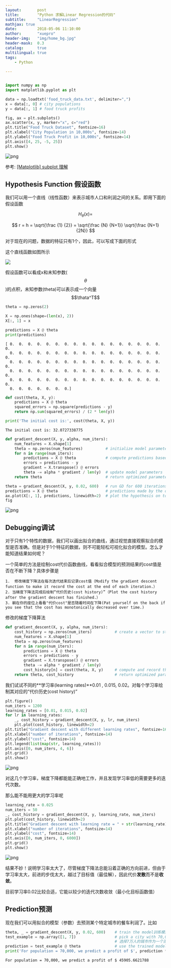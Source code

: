 ```yaml
---
layout:       post
title:        "Python 求解Linear Regression的代码"
subtitle:     "LinearRegression"
mathjax: true
date:         2018-05-06 11:10:00
author:       "xuepro"
header-img:   "img/home_bg.jpg"
header-mask:  0.3
catalog:      true
multilingual: true
tags:
    - Python 
    
---    
```


```python

```


```python
import numpy as np
import matplotlib.pyplot as plt

data = np.loadtxt('food_truck_data.txt', delimiter=",")
x = data[:, 0] # city populations
y = data[:, 1] # food truck profits
```


```python
fig, ax = plt.subplots()   
ax.scatter(x, y, marker="x", c="red")
plt.title("Food Truck Dataset", fontsize=16)
plt.xlabel("City Population in 10,000s", fontsize=14)
plt.ylabel("Food Truck Profit in 10,000s", fontsize=14)
plt.axis([4, 25, -5, 25])
plt.show()
```


![png](https://utkuufuk.github.io/2018/04/21/linear-regression/linear-regression_3_0.png)


 参考: [[Matplotlib] subplot 理解](https://blog.csdn.net/u012762410/article/details/78968708)

## Hypothesis Function 假设函数
我们可以用一个直线（线性函数）来表示城市人口和利润之间的关系。即用下面的假设函数

$$H_\theta(x) = $$

$$ r = h = \sqrt{\frac {1} {2}} = \sqrt{\frac {N} {N+1}} \sqrt{\frac {N+1} {2N}} $$

对于现在的问题，数据的特征只有1个，因此，可以写成下面的形式



这个直线函数如图所示

![](https://utkuufuk.github.io/2018/04/21/linear-regression/intercept_term.png)


假设函数可以看成x和未知参数($$\theta$$)的点积，未知参数(theta)可以表示成一个向量$$\thata^T$$


```python
theta = np.zeros(2)
```


```python
X = np.ones(shape=(len(x), 2))
X[:, 1] = x
```


```python
predictions = X @ theta
print(predictions)
```

    [ 0.  0.  0.  0.  0.  0.  0.  0.  0.  0.  0.  0.  0.  0.  0.  0.  0.  0.
      0.  0.  0.  0.  0.  0.  0.  0.  0.  0.  0.  0.  0.  0.  0.  0.  0.  0.
      0.  0.  0.  0.  0.  0.  0.  0.  0.  0.  0.  0.  0.  0.  0.  0.  0.  0.
      0.  0.  0.  0.  0.  0.  0.  0.  0.  0.  0.  0.  0.  0.  0.  0.  0.  0.
      0.  0.  0.  0.  0.  0.  0.  0.  0.  0.  0.  0.  0.  0.  0.  0.  0.  0.
      0.  0.  0.  0.  0.  0.  0.]
    


```python
def cost(theta, X, y):
    predictions = X @ theta
    squared_errors = np.square(predictions - y)
    return np.sum(squared_errors) / (2 * len(y))

print('The initial cost is:', cost(theta, X, y))

```

    The initial cost is: 32.0727338775
    


```python
def gradient_descent(X, y, alpha, num_iters):
    num_features = X.shape[1]               
    theta = np.zeros(num_features)          # initialize model parameters
    for n in range(num_iters):
        predictions = X @ theta             # compute predictions based on the current hypothesis
        errors = predictions - y
        gradient = X.transpose() @ errors
        theta -= alpha * gradient / len(y)  # update model parameters
    return theta                            # return optimized parameters
```


```python
theta = gradient_descent(X, y, 0.02, 600)   # run GD for 600 iterations with learning rate = 0.02
predictions = X @ theta                     # predictions made by the optimized model
ax.plot(X[:, 1], predictions, linewidth=2)  # plot the hypothesis on top of the training data
fig
```




![png](https://utkuufuk.github.io/2018/04/21/linear-regression/linear-regression_15_0.png)



## Debugging调试


对于只有1个特性的数据，我们可以画出拟合的曲线，通过视觉直接观察拟合的模型是否准确。但是对于1个特征的数据，则不可能轻松可视化拟合的模型。怎么才能知道结果如何呢？

一个简单的方法是绘制cost代价函数曲线，看看拟合模型的预测结果的cost值是否在不断下降？具体步骤是
```
1.  修改梯度下降法在每次迭代结束后记录cost值（Modify the gradient descent function to make it record the cost at the end of each iteration.）
2. 当梯度下降法完成后绘制“代价历史(cost history)”（Plot the cost history after the gradient descent has finished.）
3. 躺在你的座位上看看"代价cost"是否随着时间在下降(Pat yourself on the back if you see that the cost has monotonically decreased over time.)
```
修改的梯度下降算法


```python
def gradient_descent(X, y, alpha, num_iters):
    cost_history = np.zeros(num_iters)          # create a vector to store the cost history
    num_features = X.shape[1]               
    theta = np.zeros(num_features)
    for n in range(num_iters):
        predictions = X @ theta
        errors = predictions - y
        gradient = X.transpose() @ errors
        theta -= alpha * gradient / len(y)
        cost_history[n] = cost(theta, X, y)     # compute and record the cost
    return theta, cost_history                  # return optimized parameters and cost history

```

我们试试不同的**学习率(learning rates)**0.01 , 0.015, 0.02。对每个学习率绘制其对应的“代价历史(cost history)”


```python
plt.figure()
num_iters = 1200
learning_rates = [0.01, 0.015, 0.02]
for lr in learning_rates:
    _, cost_history = gradient_descent(X, y, lr, num_iters)
    plt.plot(cost_history, linewidth=2)
plt.title("Gradient descent with different learning rates", fontsize=16)
plt.xlabel("number of iterations", fontsize=14)
plt.ylabel("cost", fontsize=14)
plt.legend(list(map(str, learning_rates)))
plt.axis([0, num_iters, 4, 6])
plt.grid()
plt.show()
```


![png](https://utkuufuk.github.io/2018/04/21/linear-regression/linear-regression_19_0.png)


对这几个学习率，梯度下降都能能正确地工作，并且发现学习率低的需要更多的迭代次数。

那么能不能用更大的学习率呢


```python
learning_rate = 0.025
num_iters = 50
_, cost_history = gradient_descent(X, y, learning_rate, num_iters)
plt.plot(cost_history, linewidth=2)
plt.title("Gradient descent with learning rate = " + str(learning_rate), fontsize=16)
plt.xlabel("number of iterations", fontsize=14)
plt.ylabel("cost", fontsize=14)
plt.axis([0, num_iters, 0, 6000])
plt.grid()
plt.show()
```


![png](https://utkuufuk.github.io/2018/04/21/linear-regression/linear-regression_21_0.png)


结果不妙！说明学习率太大了，尽管梯度下降法总能沿着正确的方向前进，但由于学习率太大，前进的步伐太大，越过了目标值（最佳解），因此代价**发散**而不是**收敛**。

目前学习率0.02比较合适，它能以较少的迭代次数收敛（最小化目标函数值）

## Prediction预测

现在我们可以用拟合的模型（参数）去预测某个特定城市的餐车利润了。比如




```python
theta, _ = gradient_descent(X, y, 0.02, 600)    # train the model训练模型
test_example = np.array([1, 7])                 # pick a city with 70,000 population as a test example 
                                                # 选择7万人的城市作为一个测试例子
prediction = test_example @ theta               # use the trained model to make a prediction  预测结果
print('For population = 70,000, we predict a profit of $', prediction * 10000);
```

    For population = 70,000, we predict a profit of $ 45905.6621788
    


```python

```
